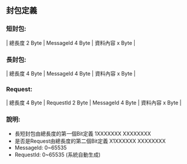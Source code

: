 ﻿## 封包定義

### 短封包:
| 總長度 2 Byte | MessageId 4 Byte | 資料內容 x Byte |

### 長封包:
| 總長度 4 Byte | MessageId 4 Byte | 資料內容 x Byte |

### Request:
| 總長度 4 Byte | RequestId 2 Byte | MessageId 4 Byte | 資料內容 x Byte |

### 說明:
- 長短封包由總長度的第一個Bit定義       1XXXXXXX XXXXXXXX
- 是否是Request由總長度的第二個Bit定義  X1XXXXXX XXXXXXXX
- MessageId: 0~65535
- RequestId: 0~65535 (系統自動生成)